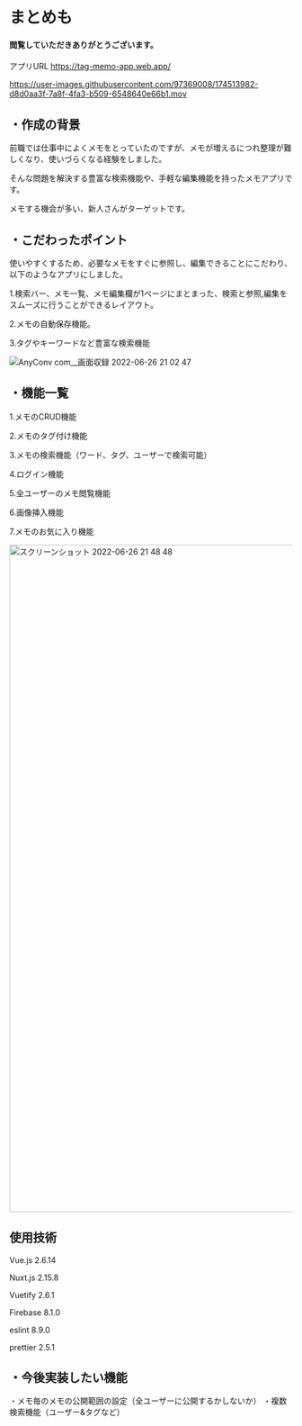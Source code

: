# まとめも
#### 閲覧していただきありがとうございます。
アプリURL
https://tag-memo-app.web.app/




https://user-images.githubusercontent.com/97369008/174513982-d8d0aa3f-7a8f-4fa3-b509-6548640e66b1.mov



## ・作成の背景
前職では仕事中によくメモをとっていたのですが、メモが増えるにつれ整理が難しくなり、使いづらくなる経験をしました。

そんな問題を解決する豊富な検索機能や、手軽な編集機能を持ったメモアプリです。

メモする機会が多い、新人さんがターゲットです。





## ・こだわったポイント 
使いやすくするため、必要なメモをすぐに参照し、編集できることにこだわり、以下のようなアプリにしました。

1.検索バー、メモ一覧、メモ編集欄が1ページにまとまった、検索と参照,編集をスムーズに行うことができるレイアウト。

2.メモの自動保存機能。

3.タグやキーワードなど豊富な検索機能

![AnyConv com__画面収録 2022-06-26 21 02 47](https://user-images.githubusercontent.com/97369008/175814632-54fe59bf-27ad-4b5c-972d-d3ac0d851e75.gif)


## ・機能一覧
1.メモのCRUD機能

2.メモのタグ付け機能

3.メモの検索機能（ワード、タグ、ユーザーで検索可能）

4.ログイン機能

5.全ユーザーのメモ閲覧機能

6.画像挿入機能

7.メモのお気に入り機能


<img width="1186" alt="スクリーンショット 2022-06-26 21 48 48" src="https://user-images.githubusercontent.com/97369008/175814986-965bb78f-9193-4fd9-beca-2a4cc853f376.png">




## 使用技術
Vue.js 2.6.14

Nuxt.js 2.15.8

Vuetify 2.6.1

Firebase 8.1.0

eslint 8.9.0

prettier 2.5.1


## ・今後実装したい機能
・メモ毎のメモの公開範囲の設定（全ユーザーに公開するかしないか）
・複数検索機能（ユーザー&タグなど）

